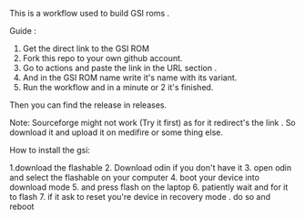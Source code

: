 This is a workflow used to build GSI roms .


Guide :

1. Get the direct link to the GSI ROM
2. Fork this repo to your own github account.
3. Go to actions and paste the link in the URL section .
4. And in the GSI ROM name write it's name with its variant.
5. Run the workflow and in a minute  or 2 it's finished.

Then you can find the release in releases.

Note: Sourceforge might not work (Try it first) as for it redirect's the link . So download it and upload it on medifire or some thing else.




How to install the gsi:

1.download the flashable 
2. Download odin if you don't have it 
3. open odin and select the flashable on your computer 
4. boot your device into download mode
5. and press flash on the laptop
6. patiently wait and for it to flash 
7. if it ask to reset you're  device in recovery mode . do so and reboot




